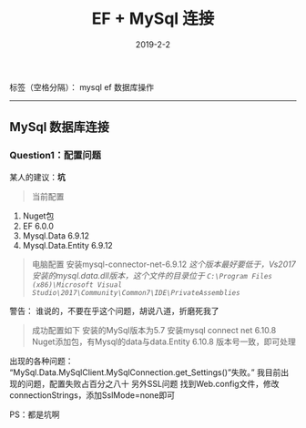 ﻿---
title: EF + MySql 连接
date: 2019-2-2
tags: mysql ef
---

标签（空格分隔）： mysql ef 数据库操作

---
## MySql 数据库连接

### Question1：配置问题</h3>

某人的建议：**坑**
>当前配置
1. Nuget包
2. EF 6.0.0
3. Mysql.Data 6.9.12
4. Mysql.Data.Entity 6.9.12

>电脑配置
 安装mysql-connector-net-6.9.12
 *这个版本最好要低于，Vs2017安装的mysql.data.dll版本，这个文件的目录位于
 `C:\Program Files (x86)\Microsoft Visual Studio\2017\Community\Common7\IDE\PrivateAssemblies`*

警告： 谁说的，不要在乎这个问题，胡说八道，折磨死我了


> 成功配置如下
> 安装的MySql版本为5.7
> 安装mysql connect net 6.10.8
> Nuget添加包，有Mysql的data与data.Entity 6.10.8
版本号一致，即可处理


出现的各种问题：
“MySql.Data.MySqlClient.MySqlConnection.get_Settings()”失败。”
我目前出现的问题，配置失败占百分之八十
另外SSL问题
找到Web.config文件，修改connectionStrings，添加SslMode=none即可

PS：都是坑啊
